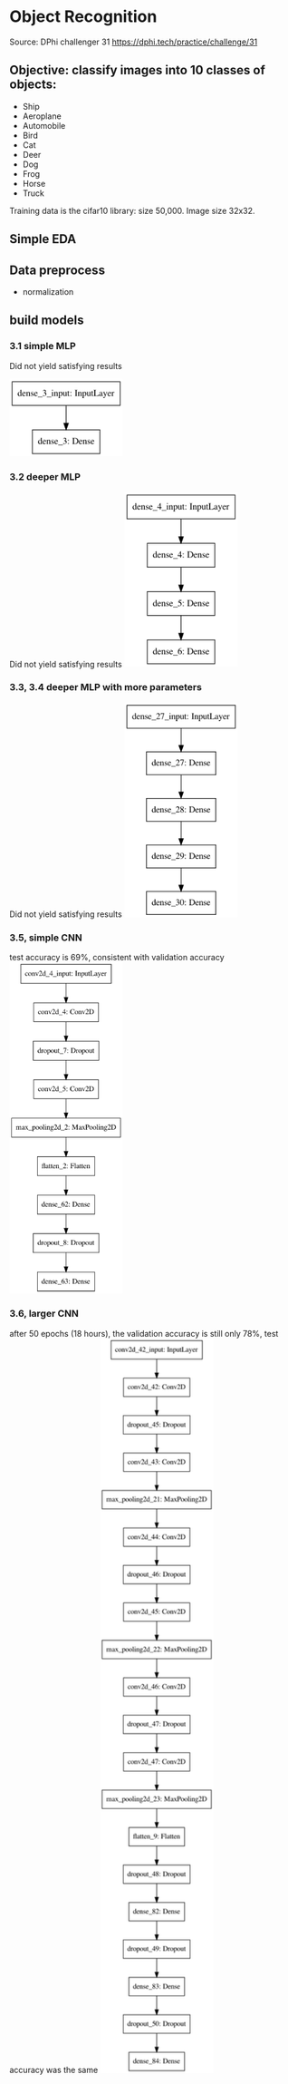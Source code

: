 # Object Recognition
Source: DPhi challenger 31
https://dphi.tech/practice/challenge/31

## Objective: classify images into 10 classes of objects: 
* Ship
* Aeroplane
* Automobile
* Bird
* Cat
* Deer
* Dog
* Frog
* Horse
* Truck

Training data is the cifar10 library: size 50,000. Image size 32x32.

## Simple EDA

## Data preprocess
* normalization

## build models 

### 3.1 simple MLP
Did not yield satisfying results  

<img src = "https://github.com/sindhri/object_classification/blob/master/doc/img/model1.png" width = "200">

### 3.2 deeper MLP
Did not yield satisfying results
<img src = "https://github.com/sindhri/object_classification/blob/master/doc/img/model2.png" width = "200">

### 3.3, 3.4 deeper MLP with more parameters
Did not yield satisfying results
<img src = "https://github.com/sindhri/object_classification/blob/master/doc/img/model3.png" width = "200">


### 3.5, simple CNN
test accuracy is 69%, consistent with validation accuracy
<img src = "https://github.com/sindhri/object_classification/blob/master/doc/img/model5.png" width = "200">


### 3.6, larger CNN
after 50 epochs (18 hours), the validation accuracy is still only 78%, test accuracy was the same
<img src = "https://github.com/sindhri/object_classification/blob/master/doc/img/model6.png" width = "200">


